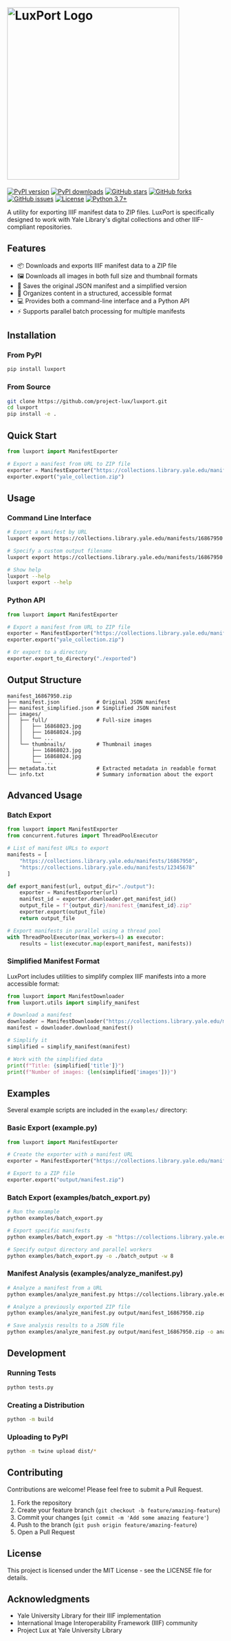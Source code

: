 # <img src="assets/luxport-logo.png" alt="LuxPort Logo" width="400"/>

[![PyPI version](https://img.shields.io/pypi/v/luxport.svg)](https://pypi.org/project/luxport/)
[![PyPI downloads](https://img.shields.io/pypi/dm/luxport.svg)](https://pypi.org/project/luxport/)
[![GitHub stars](https://img.shields.io/github/stars/project-lux/luxport.svg)](https://github.com/project-lux/luxport/stargazers)
[![GitHub forks](https://img.shields.io/github/forks/project-lux/luxport.svg)](https://github.com/project-lux/luxport/network)
[![GitHub issues](https://img.shields.io/github/issues/project-lux/luxport.svg)](https://github.com/project-lux/luxport/issues)
[![License](https://img.shields.io/github/license/project-lux/luxport.svg)](https://github.com/project-lux/luxport/blob/main/LICENSE)
[![Python 3.7+](https://img.shields.io/badge/python-3.7+-blue.svg)](https://www.python.org/downloads/release/python-370/)

A utility for exporting IIIF manifest data to ZIP files. LuxPort is specifically designed to work with Yale Library's digital collections and other IIIF-compliant repositories.

## Features

- 📦 Downloads and exports IIIF manifest data to a ZIP file
- 🖼️ Downloads all images in both full size and thumbnail formats
- 🧩 Saves the original JSON manifest and a simplified version
- 📁 Organizes content in a structured, accessible format
- 💻 Provides both a command-line interface and a Python API
- ⚡ Supports parallel batch processing for multiple manifests

## Installation

### From PyPI

```bash
pip install luxport
```

### From Source

```bash
git clone https://github.com/project-lux/luxport.git
cd luxport
pip install -e .
```

## Quick Start

```python
from luxport import ManifestExporter

# Export a manifest from URL to ZIP file
exporter = ManifestExporter("https://collections.library.yale.edu/manifests/16867950")
exporter.export("yale_collection.zip")
```

## Usage

### Command Line Interface

```bash
# Export a manifest by URL
luxport export https://collections.library.yale.edu/manifests/16867950 --output-dir ./exported

# Specify a custom output filename
luxport export https://collections.library.yale.edu/manifests/16867950 --output-file yale_collection.zip

# Show help
luxport --help
luxport export --help
```

### Python API

```python
from luxport import ManifestExporter

# Export a manifest from URL to ZIP file
exporter = ManifestExporter("https://collections.library.yale.edu/manifests/16867950")
exporter.export("yale_collection.zip")

# Or export to a directory
exporter.export_to_directory("./exported")
```

## Output Structure

```
manifest_16867950.zip
├── manifest.json            # Original JSON manifest
├── manifest_simplified.json # Simplified JSON manifest 
├── images/
│   ├── full/                # Full-size images
│   │   ├── 16868023.jpg
│   │   ├── 16868024.jpg
│   │   └── ...
│   └── thumbnails/          # Thumbnail images
│       ├── 16868023.jpg
│       ├── 16868024.jpg
│       └── ...
├── metadata.txt             # Extracted metadata in readable format
└── info.txt                 # Summary information about the export
```

## Advanced Usage

### Batch Export

```python
from luxport import ManifestExporter
from concurrent.futures import ThreadPoolExecutor

# List of manifest URLs to export
manifests = [
    "https://collections.library.yale.edu/manifests/16867950",
    "https://collections.library.yale.edu/manifests/12345678"
]

def export_manifest(url, output_dir="./output"):
    exporter = ManifestExporter(url)
    manifest_id = exporter.downloader.get_manifest_id()
    output_file = f"{output_dir}/manifest_{manifest_id}.zip"
    exporter.export(output_file)
    return output_file

# Export manifests in parallel using a thread pool
with ThreadPoolExecutor(max_workers=4) as executor:
    results = list(executor.map(export_manifest, manifests))
```

### Simplified Manifest Format

LuxPort includes utilities to simplify complex IIIF manifests into a more accessible format:

```python
from luxport import ManifestDownloader
from luxport.utils import simplify_manifest

# Download a manifest
downloader = ManifestDownloader("https://collections.library.yale.edu/manifests/16867950")
manifest = downloader.download_manifest()

# Simplify it
simplified = simplify_manifest(manifest)

# Work with the simplified data
print(f"Title: {simplified['title']}")
print(f"Number of images: {len(simplified['images'])}")
```

## Examples

Several example scripts are included in the `examples/` directory:

### Basic Export (example.py)

```python
from luxport import ManifestExporter

# Create the exporter with a manifest URL
exporter = ManifestExporter("https://collections.library.yale.edu/manifests/16867950")

# Export to a ZIP file
exporter.export("output/manifest.zip")
```

### Batch Export (examples/batch_export.py)

```bash
# Run the example
python examples/batch_export.py

# Export specific manifests
python examples/batch_export.py -m "https://collections.library.yale.edu/manifests/16867950" "https://collections.library.yale.edu/manifests/12345678"

# Specify output directory and parallel workers
python examples/batch_export.py -o ./batch_output -w 8
```

### Manifest Analysis (examples/analyze_manifest.py)

```bash
# Analyze a manifest from a URL
python examples/analyze_manifest.py https://collections.library.yale.edu/manifests/16867950

# Analyze a previously exported ZIP file
python examples/analyze_manifest.py output/manifest_16867950.zip

# Save analysis results to a JSON file
python examples/analyze_manifest.py output/manifest_16867950.zip -o analysis.json
```

## Development

### Running Tests

```bash
python tests.py
```

### Creating a Distribution

```bash
python -m build
```

### Uploading to PyPI

```bash
python -m twine upload dist/*
```

## Contributing

Contributions are welcome! Please feel free to submit a Pull Request.

1. Fork the repository
2. Create your feature branch (`git checkout -b feature/amazing-feature`)
3. Commit your changes (`git commit -m 'Add some amazing feature'`)
4. Push to the branch (`git push origin feature/amazing-feature`)
5. Open a Pull Request

## License

This project is licensed under the MIT License - see the LICENSE file for details.

## Acknowledgments

- Yale University Library for their IIIF implementation
- International Image Interoperability Framework (IIIF) community
- Project Lux at Yale University Library
